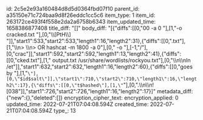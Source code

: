 id: 2c5e2e93a160484d8d5d0364fbd07f10
parent_id: a35150e71c724baa9d8f26eddc1cc5c6
item_type: 1
item_id: 263172ce493f4f558e2da2a6758b6343
item_updated_time: 1658386877408
title_diff: "[]"
body_diff: "[{\"diffs\":[[0,\"00 -a 0 \"],[1,\"-o cracked.txt \"],[0,\"\\\\[PtH\\\\] \"]],\"start1\":533,\"start2\":533,\"length1\":16,\"length2\":31},{\"diffs\":[[0,\".txt\"],[1,\"\\\n> \\\n> OR hashcat -m 1800 -a 0\"],[0,\" -o \"],[-1,\"/\"],[0,\"crac\"]],\"start1\":592,\"start2\":592,\"length1\":13,\"length2\":41},{\"diffs\":[[0,\"cked.txt\"],[1,\" output.txt /usr/share/wordlists/rockyou.txt\"],[0,\"\\\n\\\nIn /et\"]],\"start1\":632,\"start2\":632,\"length1\":16,\"length2\":60},{\"diffs\":[[0,\"goes by \"],[1,\"`\"],[0,\"$id$salt\"]],\"start1\":710,\"start2\":710,\"length1\":16,\"length2\":17},{\"diffs\":[[0,\"t$hashed\"],[1,\"`\"],[0,\".\\\n\\\n![038\"]],\"start1\":726,\"start2\":726,\"length1\":16,\"length2\":17}]"
metadata_diff: {"new":{},"deleted":[]}
encryption_cipher_text: 
encryption_applied: 0
updated_time: 2022-07-21T07:04:08.594Z
created_time: 2022-07-21T07:04:08.594Z
type_: 13
